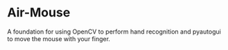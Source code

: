# Air-Mouse
A foundation for using OpenCV to perform hand recognition and pyautogui to move the mouse with your finger.
